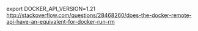 export DOCKER_API_VERSION=1.21
http://stackoverflow.com/questions/28468260/does-the-docker-remote-api-have-an-equivalent-for-docker-run-rm